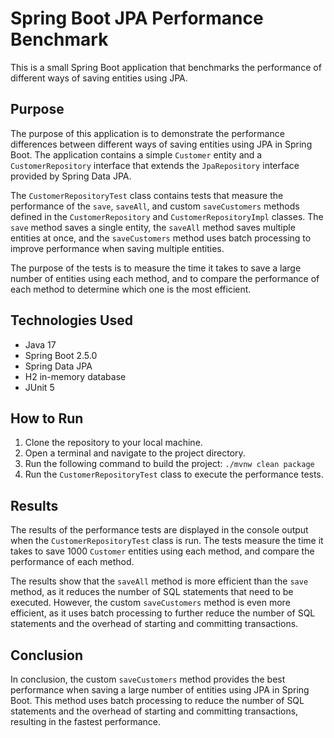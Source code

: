 # Spring Boot JPA Performance Benchmark

This is a small Spring Boot application that benchmarks the performance of different ways of saving entities using JPA.

## Purpose

The purpose of this application is to demonstrate the performance differences between different ways of saving entities using JPA in Spring Boot. The application contains a simple `Customer` entity and a `CustomerRepository` interface that extends the `JpaRepository` interface provided by Spring Data JPA.

The `CustomerRepositoryTest` class contains tests that measure the performance of the `save`, `saveAll`, and custom `saveCustomers` methods defined in the `CustomerRepository` and `CustomerRepositoryImpl` classes. The `save` method saves a single entity, the `saveAll` method saves multiple entities at once, and the `saveCustomers` method uses batch processing to improve performance when saving multiple entities.

The purpose of the tests is to measure the time it takes to save a large number of entities using each method, and to compare the performance of each method to determine which one is the most efficient.

## Technologies Used

- Java 17
- Spring Boot 2.5.0
- Spring Data JPA
- H2 in-memory database
- JUnit 5

## How to Run

1. Clone the repository to your local machine.
2. Open a terminal and navigate to the project directory.
3. Run the following command to build the project: `./mvnw clean package`
4. Run the `CustomerRepositoryTest` class to execute the performance tests.

## Results

The results of the performance tests are displayed in the console output when the `CustomerRepositoryTest` class is run. The tests measure the time it takes to save 1000 `Customer` entities using each method, and compare the performance of each method.

The results show that the `saveAll` method is more efficient than the `save` method, as it reduces the number of SQL statements that need to be executed. However, the custom `saveCustomers` method is even more efficient, as it uses batch processing to further reduce the number of SQL statements and the overhead of starting and committing transactions.

## Conclusion

In conclusion, the custom `saveCustomers` method provides the best performance when saving a large number of entities using JPA in Spring Boot. This method uses batch processing to reduce the number of SQL statements and the overhead of starting and committing transactions, resulting in the fastest performance.
